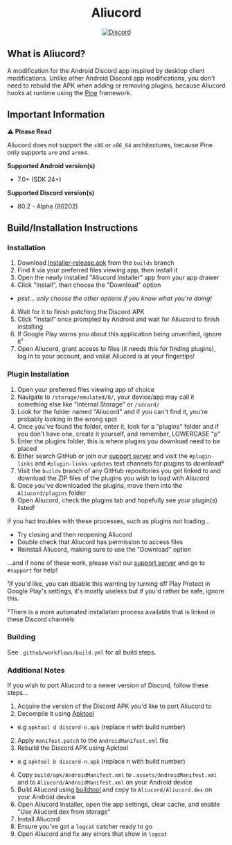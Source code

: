 <h1 align="center">Aliucord</h1>
<p align= "center">
  <a href="https://discord.gg/EsNDvBaHVU">
    <img alt="Discord" src="https://img.shields.io/discord/811255666990907402?color=%2300C853&label=Support%20Server&logo=discord&logoColor=%2300C853&style=for-the-badge">
  </a>
</p>

## What is Aliucord?

A modification for the Android Discord app inspired by desktop client modifications. 
Unlike other Android Discord app modifications, you don't need to rebuild the APK when adding or removing plugins, because Aliucord hooks at runtime using the [Pine](https://github.com/canyie/pine) framework.

## Important Information

⚠ **Please Read**

Aliucord does not support the `x86` or `x86_64` architectures, because Pine only supports `arm` and `arm64`.

**Supported Android version(s)** 

- 7.0+ (SDK 24+)

**Supported Discord version(s)**

- 80.2 - Alpha (80202)

## Build/Installation Instructions

### Installation
1. Download [Installer-release.apk](https://github.com/Aliucord/Aliucord/raw/builds/Installer-release.apk) from the `builds` branch
2. Find it via your preferred files viewing app, then install it
3. Open the newly installed "Aliucord Installer" app from your app drawer
4. Click "Install", then choose the "Download" option 

- *psst... only choose the other options if you know what you're doing!*

4. Wait for it to finish patching the Discord APK
5. Click "Install" once prompted by Android and wait for Aliucord to finish installing
6. If Google Play warns you about this application being unverified, ignore it¹
7. Open Aliucord, grant access to files (it needs this for finding plugins), log in to your account, and voila! Aliucord is at your fingertips!

### Plugin Installation

1. Open your preferred files viewing app of choice
2. Navigate to `/storage/emulated/0/`, your device/app may call it something else like "Internal Storage" or
`/sdcard/`
3. Look for the folder named "Aliucord" and if you can't find it, you're probably looking in the wrong spot
4. Once you've found the folder, enter it, look for a "plugins" folder and if you don't have one, create it yourself, and remember, LOWERCASE "p"
5. Enter the plugins folder, this is where plugins you download need to be placed
6. Either search GitHub or join our [support server](https://discord.gg/EsNDvBaHVU) and visit the `#plugin-links` and `#plugin-links-updates` text channels for plugins to download²
7. Visit the `builds` branch of any GitHub repositories you get linked to and download the ZIP files of the plugins you wish to load with Aliucord
8. Once you've downloaded the plugins, move them into the `Aliucord/plugins` folder
9. Open Aliucord, check the plugins tab and hopefully see your plugin(s) listed!

If you had troubles with these processes, such as plugins not loading...

- Try closing and then reopening Aliucord
- Double check that Aliucord has permission to access files
- Reinstall Aliucord, making sure to use the "Download" option

...and if none of these work, please visit our [support server](https://discord.gg/EsNDvBaHVU) and go to `#support` for help!

¹If you'd like, you can disable this warning by turning off Play Protect in Google Play's settings, it's mostly useless but if you'd rather be safe, ignore this.

²There is a more automated installation process available that is linked in these Discord channels

### Building
See `.github/workflows/build.yml` for all build steps.

### Additional Notes
If you wish to port Aliucord to a newer version of Discord, follow these steps...
1. Acquire the version of the Discord APK you'd like to port Aliucord to
2. Decompile it using [Apktool](https://github.com/iBotPeaches/Apktool)

- e.g `apktool d discord-n.apk` (replace n with build number)

2. Apply `manifest.patch` to the `AndroidManifest.xml` file
3. Rebuild the Discord APK using Apktool

- e.g `apktool b discord-n.apk` (replace n with build number)

4. Copy `build/apk/AndroidManifest.xml` to `.assets/AndroidManifest.xml` and to `Aliucord/AndroidManifest.xml` on your Android device
5. Build Aliucord using [buildtool](https://github.com/Aliucord/buildtool) and copy to `Aliucord/Aliucord.dex` on your Android device
6. Open Aliucord Installer, open the app settings, clear cache, and enable "Use Aliucord.dex from storage"
7. Install Aliucord
8. Ensure you've got a `logcat` catcher ready to go
9. Open Aliucord and fix any errors that show in `logcat`
